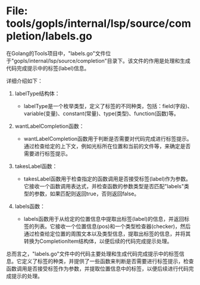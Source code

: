 # File: tools/gopls/internal/lsp/source/completion/labels.go

在Golang的Tools项目中，"labels.go"文件位于"gopls/internal/lsp/source/completion"目录下。该文件的作用是处理和生成代码完成提示中的标签(label)信息。

详细介绍如下：

1. labelType结构体：

   - labelType是一个枚举类型，定义了标签的不同种类，包括：field(字段)、variable(变量)、constant(常量)、type(类型)、function(函数)等。

2. wantLabelCompletion函数：

   - wantLabelCompletion函数用于判断是否需要对代码完成进行标签提示。通过检查给定的上下文，例如光标所在位置和当前的文件等，来确定是否需要进行标签提示。

3. takesLabel函数：

   - takesLabel函数用于检查指定的函数调用是否接受标签(label)作为参数。它接收一个函数调用表达式，并检查函数的参数类型是否匹配"labels"类型的参数，如果匹配则返回true，否则返回false。

4. labels函数：

   - labels函数用于从给定的位置信息中提取出标签(label)的信息，并返回标签的列表。它接收一个位置信息(pos)和一个类型检查器(checker)，然后通过检查给定位置的周围文本以及类型信息，提取出标签的信息，并将其转换为CompletionItem结构体，以便后续的代码完成提示处理。

总而言之，"labels.go"文件中的代码主要处理和生成代码完成提示中的标签信息。它定义了标签的种类，并提供了一些函数来判断是否需要进行标签提示，检查函数调用是否接受标签作为参数，并提取位置信息中的标签，以便后续进行代码完成提示的处理。

